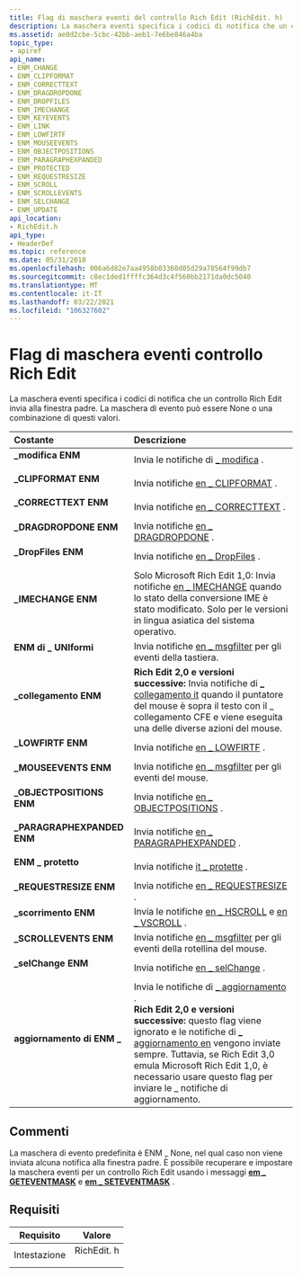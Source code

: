 ```yaml
---
title: Flag di maschera eventi del controllo Rich Edit (RichEdit. h)
description: La maschera eventi specifica i codici di notifica che un controllo Rich Edit invia alla finestra padre. La maschera di evento può essere None o una combinazione di questi valori.
ms.assetid: ae0d2cbe-5cbc-42bb-aeb1-7e6be846a4ba
topic_type:
- apiref
api_name:
- ENM_CHANGE
- ENM_CLIPFORMAT
- ENM_CORRECTTEXT
- ENM_DRAGDROPDONE
- ENM_DROPFILES
- ENM_IMECHANGE
- ENM_KEYEVENTS
- ENM_LINK
- ENM_LOWFIRTF
- ENM_MOUSEEVENTS
- ENM_OBJECTPOSITIONS
- ENM_PARAGRAPHEXPANDED
- ENM_PROTECTED
- ENM_REQUESTRESIZE
- ENM_SCROLL
- ENM_SCROLLEVENTS
- ENM_SELCHANGE
- ENM_UPDATE
api_location:
- RichEdit.h
api_type:
- HeaderDef
ms.topic: reference
ms.date: 05/31/2018
ms.openlocfilehash: 006a6d82e7aa4958b03360d05d29a78564f99db7
ms.sourcegitcommit: c8ec1ded1ffffc364d3c4f560bb2171da0dc5040
ms.translationtype: MT
ms.contentlocale: it-IT
ms.lasthandoff: 03/22/2021
ms.locfileid: "106327602"
---
```

# <a name="rich-edit-control-event-mask-flags"></a>Flag di maschera eventi controllo Rich Edit

La maschera eventi specifica i codici di notifica che un controllo Rich Edit invia alla finestra padre. La maschera di evento può essere None o una combinazione di questi valori.



| Costante                                                                                                                                                                              | Descrizione                                                                                                                                                                                                                                                                                                       |
|:--------------------------------------------------------------------------------------------------------------------------------------------------------------------------------------|:------------------------------------------------------------------------------------------------------------------------------------------------------------------------------------------------------------------------------------------------------------------------------------------------------------------|
| <span id="ENM_CHANGE"></span><span id="enm_change"></span><dl> <dt>**\_modifica ENM**</dt> </dl>                                  | Invia le notifiche di [ \_ modifica](en-change--rich-edit-control-.md) .<br/>                                                                                                                                                                                                                                   |
| <span id="ENM_CLIPFORMAT"></span><span id="enm_clipformat"></span><dl> <dt>**\_CLIPFORMAT ENM**</dt> </dl>                      | Invia notifiche [en \_ CLIPFORMAT](/windows/desktop/Controls/en-clipformat) .<br/>                                                                                                                                                                                                                                          |
| <span id="ENM_CORRECTTEXT"></span><span id="enm_correcttext"></span><dl> <dt>**\_CORRECTTEXT ENM**</dt> </dl>                   | Invia notifiche [en \_ CORRECTTEXT](en-correcttext.md) .<br/>                                                                                                                                                                                                                                             |
| <span id="ENM_DRAGDROPDONE"></span><span id="enm_dragdropdone"></span><dl> <dt>**\_DRAGDROPDONE ENM**</dt> </dl>                | Invia notifiche [en \_ DRAGDROPDONE](en-dragdropdone.md) .<br/>                                                                                                                                                                                                                                           |
| <span id="ENM_DROPFILES"></span><span id="enm_dropfiles"></span><dl> <dt>**\_DropFiles ENM**</dt> </dl>                         | Invia notifiche [en \_ DropFiles](en-dropfiles.md) .<br/>                                                                                                                                                                                                                                                 |
| <span id="ENM_IMECHANGE"></span><span id="enm_imechange"></span><dl> <dt>**\_IMECHANGE ENM**</dt> </dl>                         | Solo Microsoft Rich Edit 1,0: Invia notifiche [en \_ IMECHANGE](en-imechange.md) quando lo stato della conversione IME è stato modificato. Solo per le versioni in lingua asiatica del sistema operativo.<br/>                                                                                                              |
| <span id="ENM_KEYEVENTS"></span><span id="enm_keyevents"></span><dl> <dt>**ENM di \_ UNIformi**</dt> </dl>                         | Invia notifiche [en \_ msgfilter](en-msgfilter.md) per gli eventi della tastiera.<br/>                                                                                                                                                                                                                             |
| <span id="ENM_LINK"></span><span id="enm_link"></span><dl> <dt>**\_collegamento ENM**</dt> </dl>                                        | **Rich Edit 2,0 e versioni successive:** Invia notifiche di [ \_ collegamento it](en-link.md) quando il puntatore del mouse è sopra il testo con il \_ collegamento CFE e viene eseguita una delle diverse azioni del mouse.<br/>                                                                                                                     |
| <span id="ENM_LOWFIRTF"></span><span id="enm_lowfirtf"></span><dl> <dt>**\_LOWFIRTF ENM**</dt> </dl>                            | Invia notifiche [en \_ LOWFIRTF](en-lowfirtf.md) .<br/>                                                                                                                                                                                                                                                   |
| <span id="ENM_MOUSEEVENTS"></span><span id="enm_mouseevents"></span><dl> <dt>**\_MOUSEEVENTS ENM**</dt> </dl>                   | Invia notifiche [en \_ msgfilter](en-msgfilter.md) per gli eventi del mouse.<br/>                                                                                                                                                                                                                                |
| <span id="ENM_OBJECTPOSITIONS"></span><span id="enm_objectpositions"></span><dl> <dt>**\_OBJECTPOSITIONS ENM**</dt> </dl>       | Invia notifiche [en \_ OBJECTPOSITIONS](en-objectpositions.md) .<br/>                                                                                                                                                                                                                                     |
| <span id="ENM_PARAGRAPHEXPANDED"></span><span id="enm_paragraphexpanded"></span><dl> <dt>**\_PARAGRAPHEXPANDED ENM**</dt> </dl> | Invia notifiche [en \_ PARAGRAPHEXPANDED](/windows/desktop/Controls/en-paragraphexpanded) .<br/>                                                                                                                                                                                                                            |
| <span id="ENM_PROTECTED"></span><span id="enm_protected"></span><dl> <dt>**ENM \_ protetto**</dt> </dl>                         | Invia notifiche [it \_ protette](en-protected.md) .<br/>                                                                                                                                                                                                                                                 |
| <span id="ENM_REQUESTRESIZE"></span><span id="enm_requestresize"></span><dl> <dt>**\_REQUESTRESIZE ENM**</dt> </dl>             | Invia notifiche [en \_ REQUESTRESIZE](en-requestresize.md) .<br/>                                                                                                                                                                                                                                         |
| <span id="ENM_SCROLL"></span><span id="enm_scroll"></span><dl> <dt>**\_scorrimento ENM**</dt> </dl>                                  | Invia le notifiche [en \_ HSCROLL](en-hscroll.md) e [en \_ VSCROLL](en-vscroll.md) .<br/>                                                                                                                                                                                                                   |
| <span id="ENM_SCROLLEVENTS"></span><span id="enm_scrollevents"></span><dl> <dt>**\_SCROLLEVENTS ENM**</dt> </dl>                | Invia notifiche [en \_ msgfilter](en-msgfilter.md) per gli eventi della rotellina del mouse.<br/>                                                                                                                                                                                                                          |
| <span id="ENM_SELCHANGE"></span><span id="enm_selchange"></span><dl> <dt>**\_selChange ENM**</dt> </dl>                         | Invia notifiche [en \_ selChange](en-selchange.md) .<br/>                                                                                                                                                                                                                                                 |
| <span id="ENM_UPDATE"></span><span id="enm_update"></span><dl> <dt>**aggiornamento di ENM \_**</dt> </dl>                                  | Invia le notifiche di [ \_ aggiornamento](en-update.md) . <br/> **Rich Edit 2,0 e versioni successive:** questo flag viene ignorato e le notifiche di [ \_ aggiornamento en](en-update.md) vengono inviate sempre. Tuttavia, se Rich Edit 3,0 emula Microsoft Rich Edit 1,0, è necessario usare questo flag per inviare le \_ notifiche di aggiornamento.<br/> |



## <a name="remarks"></a>Commenti

La maschera di evento predefinita è ENM \_ None, nel qual caso non viene inviata alcuna notifica alla finestra padre. È possibile recuperare e impostare la maschera eventi per un controllo Rich Edit usando i messaggi [**em \_ GETEVENTMASK**](em-geteventmask.md) e [**em \_ SETEVENTMASK**](em-seteventmask.md) .

## <a name="requirements"></a>Requisiti



| Requisito | Valore |
|-------------------|---------------------------------------------------------------------------------------|
| Intestazione<br/> | <dl> <dt>RichEdit. h</dt> </dl> |



 


